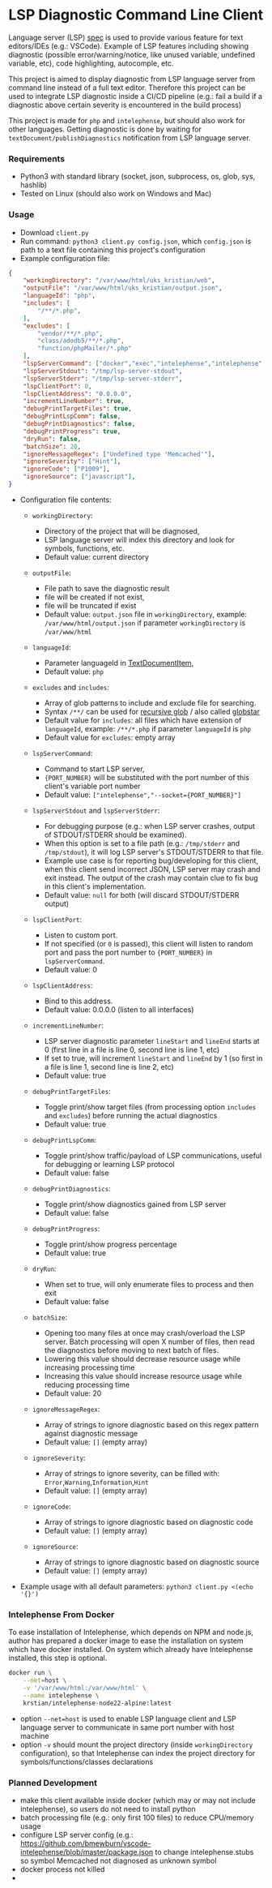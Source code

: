 # LSP Diagnostic Command Line Client

Language server (LSP) [spec](https://microsoft.github.io/language-server-protocol/specifications/lsp/3.17/specification/) is used to provide various feature for text editors/IDEs (e.g.: VSCode). Example of LSP features including showing diagnostic (possible error/warning/notice, like unused variable, undefined variable, etc), code highlighting, autocomple, etc. 

This project is aimed to display diagnostic from LSP language server from command line instead of a full text editor. Therefore this project can be used to integrate LSP diagnostic inside a CI/CD pipeline (e.g.: fail a build if a diagnostic above certain severity is encountered in the build process)

This project is made for `php` and `intelephense`, but should also work for other languages. Getting diagnostic is done by waiting for `textDocument/publishDiagnostics` notification from LSP language server. 

### Requirements
- Python3 with standard library (socket, json, subprocess, os, glob, sys, hashlib)
- Tested on Linux (should also work on Windows and Mac)

### Usage
- Download `client.py`
- Run command: `python3 client.py config.json`, which `config.json` is path to a text file containing this project's configuration
- Example configuration file:

```json
{
    "workingDirectory": "/var/www/html/uks_kristian/web",
    "outputFile": "/var/www/html/uks_kristian/output.json",
    "languageId": "php",
    "includes": [
        "/**/*.php",
    ],
    "excludes": [
        "vendor/**/*.php",
        "class/adodb5/**/*.php",
        "function/phpMailer/*.php"
    ],
    "lspServerCommand": ["docker","exec","intelephense","intelephense","--socket={PORT_NUMBER}"],
    "lspServerStdout": "/tmp/lsp-server-stdout",
    "lspServerStderr": "/tmp/lsp-server-stderr",
    "lspClientPort": 0,
    "lspClientAddress": "0.0.0.0",
    "incrementLineNumber": true,
    "debugPrintTargetFiles": true,
    "debugPrintLspComm": false,
    "debugPrintDiagnostics": false,
    "debugPrintProgress": true,
    "dryRun": false,
    "batchSize": 20,
    "ignoreMessageRegex": ["Undefined type 'Memcached'"],
    "ignoreSeverity": ["Hint"],
    "ignoreCode": ["P1009"],
    "ignoreSource": ["javascript"],
}

```


- Configuration file contents:

    - `workingDirectory`: 
        - Directory of the project that will be diagnosed, 
        - LSP language server will index this directory and look for symbols, functions, etc. 
        - Default value: current directory

    - `outputFile`: 
        - File path to save the diagnostic result
        - file will be created if not exist, 
        - file will be truncated if exist
        - Default value: `output.json` file in `workingDirectory`, example: `/var/www/html/output.json` if parameter `workingDirectory` is `/var/www/html`

    - `languageId`: 
        - Parameter languageId in [TextDocumentItem](https://microsoft.github.io/language-server-protocol/specifications/lsp/3.17/specification/#textDocumentItem), 
        - Default value: `php`

    - `excludes` and `includes`: 
        - Array of glob patterns to include and exclude file for searching. 
        - Syntax `/**/` can be used for [recursive glob](https://stackoverflow.com/a/14798263) / also called [globstar](https://www.linuxjournal.com/content/globstar-new-bash-globbing-option)
        - Default value for `includes`: all files which have extension of `languageId`, example: `/**/*.php` if parameter `languageId` is `php`
        - Default value for `excludes`: empty array

    - `lspServerCommand`: 
        - Command to start LSP server, 
        - `{PORT_NUMBER}` will be substituted with the port number of this client's variable port number
        - Default value: `["intelephense","--socket={PORT_NUMBER}"]`

    - `lspServerStdout` and `lspServerStderr`:
        - For debugging purpose (e.g.: when LSP server crashes, output of STDOUT/STDERR should be examined). 
        - When this option is set to a file path (e.g.: `/tmp/stderr` and `/tmp/stdout`), it will log LSP server's STDOUT/STDERR to that file.
        - Example use case is for reporting bug/developing for this client, when this client send incorrect JSON, LSP server may crash and exit instead. The output of the crash may contain clue to fix bug in this client's implementation.
        - Default value: `null` for both (will discard STDOUT/STDERR output)

    - `lspClientPort`: 
        - Listen to custom port. 
        - If not specified (or `0` is passed), this client will listen to random port and pass the port number to `{PORT_NUMBER}` in `lspServerCommand`. 
        - Default value: 0

    - `lspClientAddress`: 
        - Bind to this address. 
        - Default value: 0.0.0.0 (listen to all interfaces)

    - `incrementLineNumber`:
        - LSP server diagnostic parameter `lineStart` and `lineEnd` starts at 0 (first line in a file is line 0, second line is line 1, etc)
        - If set to true, will increment `lineStart` and `lineEnd` by 1 (so first in a file is line 1, second line is line 2, etc)
        - Default value: true

    - `debugPrintTargetFiles`:
        - Toggle print/show target files (from processing option `includes` and `excludes`) before running the actual diagnostics
        - Default value: true

    - `debugPrintLspComm`:
        - Toggle print/show traffic/payload of LSP communications, useful for debugging or learning LSP protocol
        - Default value: false

    - `debugPrintDiagnostics`:
        - Toggle print/show diagnostics gained from LSP server
        - Default value: false

    - `debugPrintProgress`:
        - Toggle print/show progress percentage
        - Default value: true

    - `dryRun`:
        - When set to true, will only enumerate files to process and then exit
        - Default value: false

    - `batchSize`:
        - Opening too many files at once may crash/overload the LSP server. Batch processing will open X number of files, then read the diagnostics before moving to next batch of files. 
        - Lowering this value should decrease resource usage while increasing processing time
        - Increasing this value should increase resource usage while reducing processing time
        - Default value: 20

    - `ignoreMessageRegex`:
        - Array of strings to ignore diagnostic based on this regex pattern against diagnostic message
        - Default value: `[]` (empty array)

    - `ignoreSeverity`:
        - Array of strings to ignore severity, can be filled with: `Error`,`Warning`,`Information`,`Hint`
        - Default value: `[]` (empty array)

    - `ignoreCode`:
        - Array of strings to ignore diagnostic based on diagnostic code
        - Default value: `[]` (empty array)

    - `ignoreSource`:
        - Array of strings to ignore diagnostic based on diagnostic source
        - Default value: `[]` (empty array)

- Example usage with all default parameters: ```python3 client.py <(echo '{}')```

### Intelephense From Docker
To ease installation of Intelephense, which depends on NPM and node.js, author has prepared a docker image to ease the installation on system which have docker installed. On system which already have Intelephense installed, this step is optional.

```bash
docker run \
    --net=host \
    -v '/var/www/html:/var/www/html' \
    --name intelephense \
    krstian/intelephense-node22-alpine:latest
```


- option `--net=host` is used to enable LSP language client and LSP language server to communicate in same port number with host machine
- option `-v` should mount the project directory (inside `workingDirectory` configuration), so that Intelephense can index the project directory for symbols/functions/classes declarations


### Planned Development
- make this client available inside docker (which may or may not include intelephense), so users do not need to install python
- batch processing file (e.g.: only first 100 files) to reduce CPU/memory usage
- configure LSP server config (e.g.: https://github.com/bmewburn/vscode-intelephense/blob/master/package.json to change intelephense.stubs so symbol Memcached not diagnosed as unknown symbol
- docker process not killed
- 


